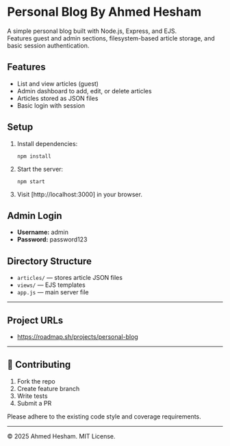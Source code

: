 # Personal Blog By Ahmed Hesham

A simple personal blog built with Node.js, Express, and EJS.  
Features guest and admin sections, filesystem-based article storage, and basic session authentication.

## Features

- List and view articles (guest)
- Admin dashboard to add, edit, or delete articles
- Articles stored as JSON files
- Basic login with session

## Setup

1. Install dependencies:
   ```
   npm install
   ```
2. Start the server:
   ```
   npm start
   ```
3. Visit [http://localhost:3000] in your browser.

## Admin Login

- **Username:** admin
- **Password:** password123

## Directory Structure

- `articles/` — stores article JSON files
- `views/` — EJS templates
- `app.js` — main server file

---

## Project URLs
- https://roadmap.sh/projects/personal-blog

---

## 🤝 Contributing

1. Fork the repo
2. Create feature branch
3. Write tests
4. Submit a PR

Please adhere to the existing code style and coverage requirements.

---

© 2025 Ahmed Hesham. MIT License.
